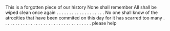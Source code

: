 This is a forgotten piece of our history
None shall remember
All shall be wiped clean once again
.
.
.
.
.
.
.
.
.
.
.
.
.
.
.
.
.
.
.
No one shall know of the atrocities that have been commited on this day
for it has scarred too many
.
.
.
.
.
.
.
.
.
.
.
.
.
.
.
.
.
.
.
.
.
.
.
.
.
.
.
.
.
.
.
.
.
.
.
please help
